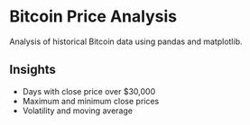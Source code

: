 # Bitcoin Price Analysis

Analysis of historical Bitcoin data using pandas and matplotlib.

## Insights

- Days with close price over $30,000
- Maximum and minimum close prices
- Volatility and moving average
